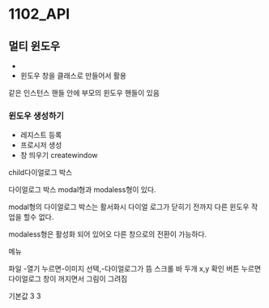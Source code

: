 # 1102_API 

## 멀티 윈도우

- 
- 윈도우 창을 클래스로 만들어서 활용

같은 인스턴스 핸들 안에 부모의 윈도우 핸들이 있음

### 윈도우 생성하기 

- 레지스트 등록
- 프로시저 생성
- 창 띄우기 createwindow

child다이얼로그 박스

다이얼로그 박스 modal형과 modaless형이 있다.

modal형의 다이얼로그 박스는 활서화시 다이얼 로그가 닫히기 전까지 다른 윈도우 작업을 할수 없다.

modaless형은 활성화 되어 있어오 다른 창으로의 전환이 가능하다.



메뉴

파일 -열기 누르면-이미지 선택,-다이얼로그가 뜸 스크롤 바 두개 x,y  확인 버튼 누르면 다이얼로그 창이 꺼지면서 그림이 그려짐

기본값 3 3